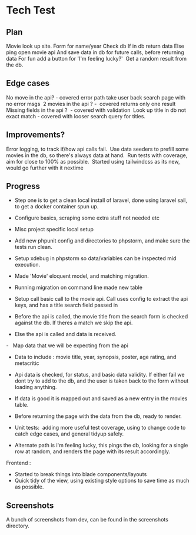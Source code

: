 Tech Test 
==========

Plan
----

Movie look up site.
Form for name/year
Check db
If in db return data
Else ping open movie api
And save data in db for future calls, before returning data
For fun add a button for 'I'm feeling lucky?' 
Get a random result from the db. 

Edge cases
----------

No move in the api? - covered error path take user back search page with no error msgs 
2 movies in the api ? -  covered returns only one result
Missing fields in the api ?  - covered with validation 
Look up title in db not exact match - covered with looser search query for titles.

Improvements? 
--------------

Error logging, to track if/how api calls fail. 
Use data seeders to prefill some movies in the db, so there's always data at hand. 
Run tests with coverage, aim for close to 100% as possible. 
Started using tailwindcss as its new, would go further with it nextime

Progress
--------

-   Step one is to get a clean local install of laravel, done using laravel sail, to get a docker container spun up. 
-   Configure basics, scraping some extra stuff not needed etc 
-   Misc project specific local setup 
-   Add new phpunit config and directories to phpstorm, and make sure the tests run clean.
-   Setup xdebug in phpstorm so data/variables can be inspected mid execution.
-   Made 'Movie' eloquent model, and matching migration.
-   Running migration on command line made new table

-   Setup call basic call to the movie api. Call uses config to extract the api keys, and has a title search field passed in
-   Before the api is called, the movie title from the search form is checked against the db. If theres a match we skip the api. 
-   Else the api is called and data is received.

-   Map data that we will be expecting from the api  
-   Data to include : movie title, year, synopsis, poster, age rating, and metacritic

-   Api data is checked, for status, and basic data validity. 
    If either fail we dont try to add to the db, and the user is taken back to the form without loading anything.
-   If data is good it is mapped out and saved as a new entry in the movies table. 
-   Before returning the page with the data from the db, ready to render.
-   Unit tests:  adding more useful test coverage, using to change code to catch edge cases, and general tidyup safely.

-   Alternate path is i'm feeling lucky, this pings the db, looking for a single row at random, and renders the page with its result accordingly.

Frontend : 
-   Started to break things into blade components/layouts
-   Quick tidy of the view, using existing style options to save time as much as possible.

Screenshots
--------------
A bunch of screenshots from dev, can be found in the screenshots directory. 
